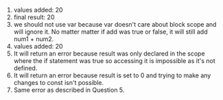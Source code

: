 1. values added: 20
2. final result: 20
3. we should not use var because var doesn't care about block scope and will ignore it. No matter matter if add was true or false, it will still add num1 + num2.
4. values added: 20
5. It will return an error because result was only declared in the scope where the if statement was true so accessing it is impossible as it's not defined.
6. It will return an error because result is set to 0 and trying to make any changes to const isn't possible.
7. Same error as described in Question 5.
